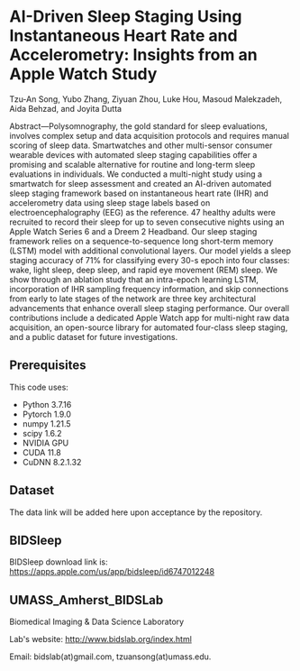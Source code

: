 # AI-Driven Sleep Staging Using Instantaneous Heart Rate and Accelerometry: Insights from an Apple Watch Study
Tzu-An Song, Yubo Zhang, Ziyuan Zhou, Luke Hou, Masoud Malekzadeh, Aida Behzad, and Joyita Dutta

Abstract—Polysomnography, the gold standard for sleep evaluations,
involves complex setup and data acquisition protocols and
requires manual scoring of sleep data. Smartwatches and other
multi-sensor consumer wearable devices with automated sleep
staging capabilities offer a promising and scalable alternative for
routine and long-term sleep evaluations in individuals. We conducted
a multi-night study using a smartwatch for sleep assessment
and created an AI-driven automated sleep staging framework
based on instantaneous heart rate (IHR) and accelerometry data
using sleep stage labels based on electroencephalography (EEG)
as the reference. 47 healthy adults were recruited to record their
sleep for up to seven consecutive nights using an Apple Watch
Series 6 and a Dreem 2 Headband. Our sleep staging framework
relies on a sequence-to-sequence long short-term memory (LSTM)
model with additional convolutional layers. Our model yields a
sleep staging accuracy of 71% for classifying every 30-s epoch
into four classes: wake, light sleep, deep sleep, and rapid eye
movement (REM) sleep. We show through an ablation study that
an intra-epoch learning LSTM, incorporation of IHR sampling frequency
information, and skip connections from early to late stages
of the network are three key architectural advancements that enhance
overall sleep staging performance. Our overall contributions
include a dedicated Apple Watch app for multi-night raw data
acquisition, an open-source library for automated four-class sleep
staging, and a public dataset for future investigations.
## Prerequisites

This code uses:

- Python 3.7.16
- Pytorch 1.9.0
- numpy 1.21.5
- scipy 1.6.2
- NVIDIA GPU
- CUDA 11.8
- CuDNN 8.2.1.32
## Dataset
The data link will be added here upon acceptance by the repository.
## BIDSleep
BIDSleep download link is: https://apps.apple.com/us/app/bidsleep/id6747012248
## UMASS_Amherst_BIDSLab
Biomedical Imaging & Data Science Laboratory

Lab's website:
http://www.bidslab.org/index.html


Email: bidslab(at)gmail.com,
       tzuansong(at)umass.edu.

